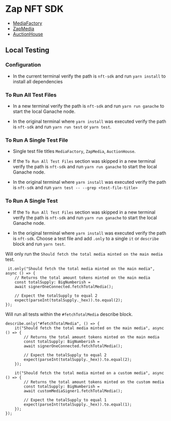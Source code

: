 # Zap NFT SDK

- [MediaFactory](docs/mediaFactory.md)
- [ZapMedia](docs/zapMedia.md)
- [AuctionHouse](docs/auctionHouse.md)

## Local Testing

### Configuration

- In the current terminal verify the path is `nft-sdk` and run `yarn install` to install all dependencies

### To Run All Test Files

- In a new terminal verify the path is `nft-sdk` and run `yarn run ganache` to start the local Ganache node.

- In the original terminal where `yarn install` was executed verify the path is `nft-sdk` and run `yarn run test` or `yarn test`.

### To Run A Single Test File

- Single test file titles `MediaFactory`, `ZapMedia`, `AuctionHouse`.

- If the `To Run All Test Files` section was skipped in a new terminal verify the path is `nft-sdk` and run `yarn run ganache` to start the local Ganache node.

- In the original terminal where `yarn install` was executed verify the path is `nft-sdk` and run `yarn test -- --grep <test-file-title>`

### To Run A Single Test

- If the `To Run All Test Files` section was skipped in a new terminal verify the path is `nft-sdk` and run `yarn run ganache` to start the local Ganache node.

- In the original terminal where `yarn install` was executed verify the path is `nft-sdk`. Choose a test file and add `.only` to a single `it` or `describe` block and run `yarn test`.

Will only run the `Should fetch the total media minted on the main media` test.

```
 it.only("Should fetch the total media minted on the main media", async () => {
    // Returns the total amount tokens minted on the main media
    const totalSupply: BigNumberish =
    await signerOneConnected.fetchTotalMedia();

    // Expect the totalSupply to equal 2
    expect(parseInt(totalSupply._hex)).to.equal(2);
});
```

Will run all tests within the `#fetchTotalMedia` describe block.

```
describe.only("#fetchTotalMedia", () => {
    it("Should fetch the total media minted on the main media", async () => {
        // Returns the total amount tokens minted on the main media
        const totalSupply: BigNumberish =
        await signerOneConnected.fetchTotalMedia();

        // Expect the totalSupply to equal 2
        expect(parseInt(totalSupply._hex)).to.equal(2);
    });

    it("Should fetch the total media minted on a custom media", async () => {
        // Returns the total amount tokens minted on the custom media
        const totalSupply: BigNumberish =
        await customMediaSigner1.fetchTotalMedia();

        // Expect the totalSupply to equal 1
        expect(parseInt(totalSupply._hex)).to.equal(1);
    });
});
```

